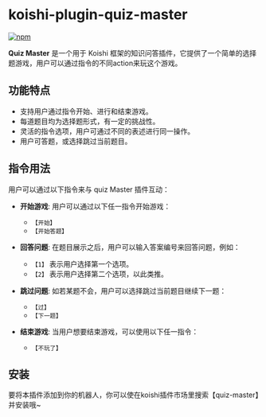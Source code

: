 # koishi-plugin-quiz-master

[![npm](https://img.shields.io/npm/v/koishi-plugin-quiz-master?style=flat-square)](https://www.npmjs.com/package/koishi-plugin-quiz-master)

**Quiz Master** 是一个用于 Koishi 框架的知识问答插件，它提供了一个简单的选择题游戏，用户可以通过指令的不同action来玩这个游戏。

## 功能特点

- 支持用户通过指令开始、进行和结束游戏。
- 每道题目均为选择题形式，有一定的挑战性。
- 灵活的指令选项，用户可通过不同的表述进行同一操作。
- 用户可答题，或选择跳过当前题目。

## 指令用法

用户可以通过以下指令来与 quiz Master 插件互动：

- **开始游戏**: 用户可以通过以下任一指令开始游戏：
  - `【开始】`
  - `【开始答题】`

- **回答问题**: 在题目展示之后，用户可以输入答案编号来回答问题，例如：
  - `【1】` 表示用户选择第一个选项。
  - `【2】` 表示用户选择第二个选项，以此类推。

- **跳过问题**: 如若某题不会，用户可以选择跳过当前题目继续下一题：
  - `【过】`
  - `【下一题】`

- **结束游戏**: 当用户想要结束游戏，可以使用以下任一指令：
  - `【不玩了】`

## 安装

要将本插件添加到你的机器人，你可以使在koishi插件市场里搜索【quiz-master】并安装哦~
